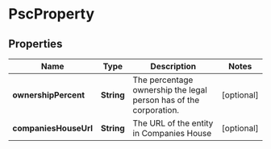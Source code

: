 

# PscProperty


## Properties

| Name | Type | Description | Notes |
|------------ | ------------- | ------------- | -------------|
|**ownershipPercent** | **String** | The percentage ownership the legal person has of the corporation. |  [optional] |
|**companiesHouseUrl** | **String** | The URL of the entity in Companies House |  [optional] |



